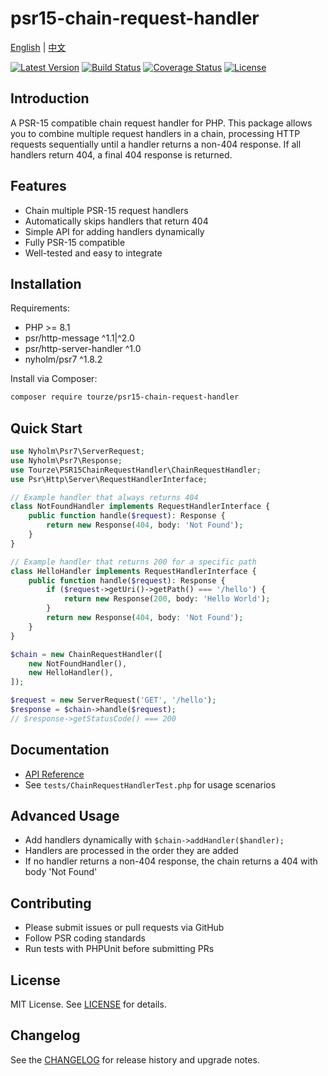 # psr15-chain-request-handler

[English](README.md) | [中文](README.zh-CN.md)

[![Latest Version](https://img.shields.io/packagist/v/tourze/psr15-chain-request-handler.svg)](https://packagist.org/packages/tourze/psr15-chain-request-handler)
[![Build Status](https://github.com/tourze/php-monorepo/actions/workflows/ci.yml/badge.svg)](https://github.com/tourze/php-monorepo/actions)
[![Coverage Status](https://coveralls.io/repos/github/tourze/php-monorepo/badge.svg?branch=main)](https://coveralls.io/github/tourze/php-monorepo?branch=main)
[![License](https://img.shields.io/packagist/l/tourze/psr15-chain-request-handler.svg)](https://packagist.org/packages/tourze/psr15-chain-request-handler)

## Introduction

A PSR-15 compatible chain request handler for PHP. This package allows you to combine multiple request handlers
in a chain, processing HTTP requests sequentially until a handler returns a non-404 response. If all handlers
return 404, a final 404 response is returned.

## Features

- Chain multiple PSR-15 request handlers
- Automatically skips handlers that return 404
- Simple API for adding handlers dynamically
- Fully PSR-15 compatible
- Well-tested and easy to integrate

## Installation

Requirements:

- PHP >= 8.1
- psr/http-message ^1.1|^2.0
- psr/http-server-handler ^1.0
- nyholm/psr7 ^1.8.2

Install via Composer:

```bash
composer require tourze/psr15-chain-request-handler
```

## Quick Start

```php
use Nyholm\Psr7\ServerRequest;
use Nyholm\Psr7\Response;
use Tourze\PSR15ChainRequestHandler\ChainRequestHandler;
use Psr\Http\Server\RequestHandlerInterface;

// Example handler that always returns 404
class NotFoundHandler implements RequestHandlerInterface {
    public function handle($request): Response {
        return new Response(404, body: 'Not Found');
    }
}

// Example handler that returns 200 for a specific path
class HelloHandler implements RequestHandlerInterface {
    public function handle($request): Response {
        if ($request->getUri()->getPath() === '/hello') {
            return new Response(200, body: 'Hello World');
        }
        return new Response(404, body: 'Not Found');
    }
}

$chain = new ChainRequestHandler([
    new NotFoundHandler(),
    new HelloHandler(),
]);

$request = new ServerRequest('GET', '/hello');
$response = $chain->handle($request);
// $response->getStatusCode() === 200
```

## Documentation

- [API Reference](src/ChainRequestHandler.php)
- See `tests/ChainRequestHandlerTest.php` for usage scenarios

## Advanced Usage

- Add handlers dynamically with `$chain->addHandler($handler);`
- Handlers are processed in the order they are added
- If no handler returns a non-404 response, the chain returns a 404 with body 'Not Found'

## Contributing

- Please submit issues or pull requests via GitHub
- Follow PSR coding standards
- Run tests with PHPUnit before submitting PRs

## License

MIT License. See [LICENSE](LICENSE) for details.

## Changelog

See the [CHANGELOG](../../CHANGELOG.md) for release history and upgrade notes.
